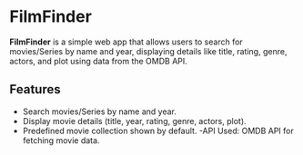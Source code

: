# FilmFinder

**FilmFinder** is a simple web app that allows users to search for movies/Series by name and year, displaying details like title, rating, genre, actors, and plot using data from the OMDB API.

## Features
- Search movies/Series by name and year.
- Display movie details (title, year, rating, genre, actors, plot).
- Predefined movie collection shown by default.
-API Used:
OMDB API for fetching movie data.
